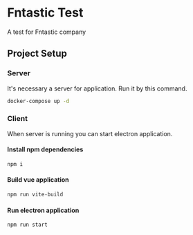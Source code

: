 # Fntastic Test

A test for Fntastic company

## Project Setup

### Server

It's necessary a server for application. Run it by this command.

```sh
docker-compose up -d
```

### Client

When server is running you can start electron application.

#### Install npm dependencies

```sh
npm i
```

#### Build vue application

```sh
npm run vite-build
```

#### Run electron application

```sh
npm run start
```
